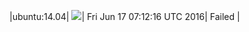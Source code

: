 |ubuntu:14.04| ![](https://cdn.rawgit.com/Neilpang/letest/master/status/ubuntu-14.04.svg?1466147536)| Fri Jun 17 07:12:16 UTC 2016| Failed |
